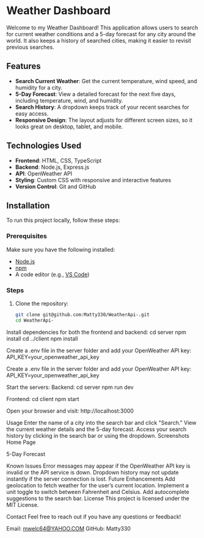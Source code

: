 # Weather Dashboard

Welcome to my Weather Dashboard! This application allows users to search for current weather conditions and a 5-day forecast for any city around the world. It also keeps a history of searched cities, making it easier to revisit previous searches.

## Features
- **Search Current Weather**: Get the current temperature, wind speed, and humidity for a city.
- **5-Day Forecast**: View a detailed forecast for the next five days, including temperature, wind, and humidity.
- **Search History**: A dropdown keeps track of your recent searches for easy access.
- **Responsive Design**: The layout adjusts for different screen sizes, so it looks great on desktop, tablet, and mobile.

## Technologies Used
- **Frontend**: HTML, CSS, TypeScript
- **Backend**: Node.js, Express.js
- **API**: OpenWeather API
- **Styling**: Custom CSS with responsive and interactive features
- **Version Control**: Git and GitHub

## Installation
To run this project locally, follow these steps:

### Prerequisites
Make sure you have the following installed:
- [Node.js](https://nodejs.org/)
- [npm](https://www.npmjs.com/)
- A code editor (e.g., [VS Code](https://code.visualstudio.com/))

### Steps
1. Clone the repository:
   ```bash
   git clone git@github.com:Matty330/WeatherApi-.git
   cd WeatherApi-


Install dependencies for both the frontend and backend:
cd server
npm install
cd ../client
npm install

Create a .env file in the server folder and add your OpenWeather API key:
API_KEY=your_openweather_api_key

Create a .env file in the server folder and add your OpenWeather API key:
API_KEY=your_openweather_api_key

Start the servers:
Backend: cd server
npm run dev

Frontend:
cd client 
npm start


Open your browser and visit:
http://localhost:3000

Usage
Enter the name of a city into the search bar and click "Search."
View the current weather details and the 5-day forecast.
Access your search history by clicking in the search bar or using the dropdown.
Screenshots
Home Page

5-Day Forecast

Known Issues
Error messages may appear if the OpenWeather API key is invalid or the API service is down.
Dropdown history may not update instantly if the server connection is lost.
Future Enhancements
Add geolocation to fetch weather for the user’s current location.
Implement a unit toggle to switch between Fahrenheit and Celsius.
Add autocomplete suggestions to the search bar.
License
This project is licensed under the MIT License.

Contact
Feel free to reach out if you have any questions or feedback!

Email: mwelc64@YAHOO.COM
GitHub: Matty330
